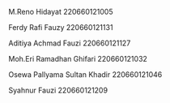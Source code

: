 M.Reno Hidayat 220660121005

Ferdy Rafi Fauzy 220660121131

Aditiya Achmad Fauzi 220660121127

Moh.Eri Ramadhan Ghifari 220660121032

Osewa Pallyama Sultan Khadir 220660121046

Syahnur Fauzi 220660121209
